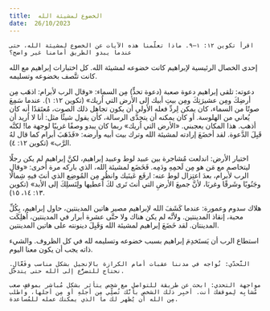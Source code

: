 ```yaml
---
title:  الخضوع لمشيئة الله
date:  26/10/2023
---
```


`اقرأ تكوين ١٢: ١–٩. ماذا تعلّمنا هذه الآيات عن الخضوع لمشيئة الله، حتى عندما يبدو الطريق أمامنا غير واضح؟`

إحدى الخصال الرئيسية لإبراهيم كانت خضوعه لمشيئة الله. كل اختبارات إبراهيم مع الله كانت تتَّصف بخضوعه وتسليمه.

دعوته: تلقى إبراهيم دعوة صعبة (دعوة تحدٍّ) مِن السماء: «وقال الرب لأبرام: اذهَب مِن أرضِكَ ومِن عشيرَتِكَ ومِن بيتِ أبيك إلى الأرض التي اُريك» (تكوين ١٢: ١). عندما سَمِعَ صوتًا من السماء، كان يمكن لِردِّ فعله الأولي أن يكون تجاهل ذلك الصوت، مُعتَقدًا أنه كان يُعاني من الهلوسة. أو كان يمكنه أن يتحدَّى الرسالة، كأن يقول شيئًا مثل: أنا لا اُريد أن أذهب. هذا المكان يعجبني. «الأرض التي اُريك» ربما كان يبدو وصفًا غريبًا لوجهة ما! لكنَّه قَبِلَ الدَّعوة. لقد أخضَعَ إرادته لمشيئة الله وترك بيت أبيه وأرضه: «فَذَهَبَ أبرام كما قال لهُ الرَّب» (تكوين ١٢: ٤).

اختيار الأرض: اندلعت مُشاجرة بين عبيد لوط وعبيد إبراهيم، لكنَّ إبراهيم لم يكن رجلًا ليتخاصم مع مَن هو مِن لَحمِهِ ودَمِه. فَخَضَع لمشيئة الله، الذي باركه مرة أخرى: «وقال الرب لأبرام، بعدَ اعتِزال لوط عنه: ارفَع عَينَيك وانظُر مِن المُوضِع الذي أنتَ فيهِ شِمالًا وجَنُوبًا وشَرقًا وغربَا، لأنَّ جميعَ الأرضِ التي أنتَ تَرى لكَ اُعطيها ولِنَسلِكَ إلى الأبد» (تكوين ١٣: ١٤، ١٥).

هلاك سدوم وعمورة: عندما كَشَفَ الله لإبراهيم مصير هاتين المدينتين، حاول إبراهيم، بِكُلِّ محبة، إنقاذ المدينتين. ولأنَّه لم يكن هناك ولا حتَّى عشرة أبرار في المدينتين، اُهلِكَت المدينتان. لقد خَضَعَ إبراهيم لمشيئة الله وَقَبِلَ دينونته على هاتين المدينتين.

استطاع الرب أن يَستَخدِمَ إبراهيم بسبب خضوعه وتسليمه لله في كل الظروف. والشيء ذاته يجب أن يكون معنا اليوم.

`التَّحدّي: نُواجه في مدننا عقبات أمام الكرازة بالإنجيل بشكل مناسب وفَعَّال. نحتاج للتضرُّع إلى الله حتى يتدخَّل.`

`مواجهة التحدي: ابحث عن طريقة للتواصل مع شخص يتأثر بشكل مُباشر بموقفٍ صعب مُشابِه لِموقفك أنت. أخبِر ذلك الشخص بأنَّك تُصلِّي مِن أجلهِ أو مِن أجلها، واطلب مِن الله أن يُظهر لك ما الذي يمكنك عمله للمُساعدة.`